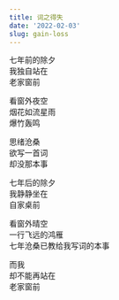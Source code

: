 ```yaml
---
title: 词之得失
date: '2022-02-03'
slug: gain-loss
---
```


七年前的除夕<!--# https://yihui.org/cn/2015/09/memory/ -->  
我独自站在  
老家窗前

看窗外夜空  
烟花如流星雨<!--# 美好总是短暂 -->  
爆竹轰鸣

思绪沧桑  
欲写一首词  
却没那本事

七年后的除夕  
我静静坐在  
自家桌前

看窗外晴空  
一行飞远的鸿雁<!--# 思绪总是绵长 -->  
七年沧桑已教给我写词的本事

而我  
却不能再站在  
老家窗前

<!--# 呜呼，词欲养而家不在（跟前）。 -->
